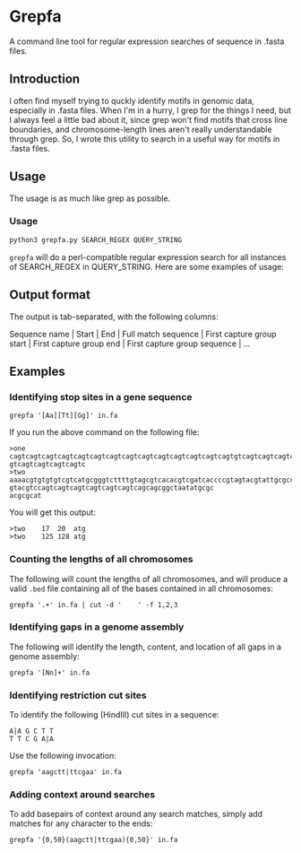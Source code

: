 # Grepfa

A command line tool for regular expression searches of sequence in .fasta files.

## Introduction

I often find myself trying to quckly identify motifs in genomic data, especially in .fasta files.
When I'm in a hurry, I grep for the things I need, but I always feel a little bad about it, since grep won't
find motifs that cross line boundaries, and chromosome-length lines aren't really understandable through grep.
So, I wrote this utility to search in a useful way for motifs in .fasta files.

## Usage

The usage is as much like grep as possible.

### Usage
```sh
python3 grepfa.py SEARCH_REGEX QUERY_STRING
```

`grepfa` will do a perl-compatible regular expression search for all instances of SEARCH_REGEX in QUERY_STRING.
Here are some examples of usage:

## Output format
The output is tab-separated, with the following columns:

Sequence name | Start | End | Full match sequence | First capture group start | First capture group end | First capture group sequence | ...

## Examples

### Identifying stop sites in a gene sequence
```
grepfa '[Aa][Tt][Gg]' in.fa
```

If you run the above command on the following file:
```
>one
cagtcagtcagtcagtcagtcagtcagtcagtcagtcagtcagtcagtcagtcagtgtcagtcagtcagtcagtcagtca
gtcagtcagtcagtcagtc
>two
aaaacgtgtgtgtcgtcatgcgggtcttttgtagcgtcacacgtcgatcaccccgtagtacgtattgcgccgtacgcagt
gtacgtccagtcagtcagtcagtcagtcagtcagcagcggctaatatgcgc
acgcgcat
```

You will get this output:
```
>two	17	20	atg
>two	125	128	atg
```

### Counting the lengths of all chromosomes

The following will count the lengths of all chromosomes, and will produce a valid `.bed` file containing
all of the bases contained in all chromosomes:

```
grepfa '.+' in.fa | cut -d '	' -f 1,2,3
```

### Identifying gaps in a genome assembly

The following will identify the length, content, and location of all gaps in a genome assembly:

```
grepfa '[Nn]+' in.fa
```

### Identifying restriction cut sites

To identify the following (HindIII) cut sites in a sequence:

```
A|A G C T T
T T C G A|A
```

Use the following invocation:

```
grepfa 'aagctt|ttcgaa' in.fa
```

### Adding context around searches

To add basepairs of context around any search matches, simply add matches for any character to the ends:

```
grepfa '{0,50}(aagctt|ttcgaa){0,50}' in.fa
```
